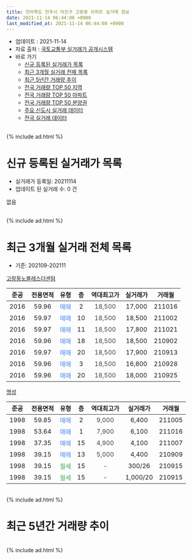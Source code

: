 ```yaml
---
title: 전라북도 전주시 덕진구 고랑동 아파트 실거래 정보
date: 2021-11-14 06:44:08 +0900
last_modified_at: 2021-11-14 06:44:08 +0900
---
```


* 업데이트 : 2021-11-14
* 자료 출처 : [국토교통부 실거래가 공개시스템](http://rt.molit.go.kr)
* 바로 가기
    * [신규 등록된 실거래가 목록](#신규-등록된-실거래가-목록)
    * [최근 3개월 실거래 전체 목록](#최근-3개월-실거래-전체-목록)
    * [최근 5년간 거래량 추이](#최근-5년간-거래량-추이)
    * [전국 거래량 TOP 50 지역](https://inasie.github.io/apt-trade-info/최근-3개월-전국에서-가장-거래가-많이-발생한-지역)
    * [전국 거래량 TOP 50 아파트](https://inasie.github.io/apt-trade-info/최근-3개월-전국에서-가장-거래가-많이-발생한-아파트)
    * [전국 거래량 TOP 50 분양권](https://inasie.github.io/apt-trade-info/최근-3개월-전국에서-가장-거래가-많이-발생한-분양권)
    * [주요 신도시 실거래 데이터](https://inasie.github.io/apt-trade-info/주요-신도시)
    * [전국 실거래 데이터](https://inasie.github.io/apt-trade-info/전국)
<br>
{% include ad.html %}
<br>

# 신규 등록된 실거래가 목록
* 실거래가 등록일: 20211114
* 업데이트 된 실거래 수: 0 건

없음

<br>
{% include ad.html %}
<br>

# 최근 3개월 실거래 전체 목록
* 기준: 202109-202111


[고랑동노블레스더센텀](https://search.naver.com/search.naver?query=%EC%A0%84%EB%9D%BC%EB%B6%81%EB%8F%84+%EC%A0%84%EC%A3%BC%EC%8B%9C+%EB%8D%95%EC%A7%84%EA%B5%AC+%EA%B3%A0%EB%9E%91%EB%8F%99+%EA%B3%A0%EB%9E%91%EB%8F%99%EB%85%B8%EB%B8%94%EB%A0%88%EC%8A%A4%EB%8D%94%EC%84%BC%ED%85%80)

|준공|전용면적|유형|층|역대최고가|실거래가|거래월|
|:---:|:---:|:---:|:---:|:---:|:---:|:---:|
|2016|59.96|<span style="color:#4285f3">매매</span>|2|<span style="color:#444444">18,500</span>|17,000|211016|
|2016|59.97|<span style="color:#4285f3">매매</span>|10|<span style="color:#444444">18,500</span>|18,500|211002|
|2016|59.97|<span style="color:#4285f3">매매</span>|11|<span style="color:#444444">18,500</span>|17,800|211021|
|2016|59.96|<span style="color:#4285f3">매매</span>|18|<span style="color:#444444">18,500</span>|18,500|210902|
|2016|59.97|<span style="color:#4285f3">매매</span>|20|<span style="color:#444444">18,500</span>|17,900|210913|
|2016|59.96|<span style="color:#4285f3">매매</span>|3|<span style="color:#444444">18,500</span>|16,800|210928|
|2016|59.96|<span style="color:#4285f3">매매</span>|20|<span style="color:#444444">18,500</span>|18,000|210925|

[명성](https://search.naver.com/search.naver?query=%EC%A0%84%EB%9D%BC%EB%B6%81%EB%8F%84+%EC%A0%84%EC%A3%BC%EC%8B%9C+%EB%8D%95%EC%A7%84%EA%B5%AC+%EA%B3%A0%EB%9E%91%EB%8F%99+%EB%AA%85%EC%84%B1)

|준공|전용면적|유형|층|역대최고가|실거래가|거래월|
|:---:|:---:|:---:|:---:|:---:|:---:|:---:|
|1998|59.85|<span style="color:#4285f3">매매</span>|2|<span style="color:#444444">9,000</span>|6,400|211005|
|1998|53.64|<span style="color:#4285f3">매매</span>|1|<span style="color:#444444">7,900</span>|6,100|211016|
|1998|37.35|<span style="color:#4285f3">매매</span>|15|<span style="color:#444444">4,900</span>|4,100|211007|
|1998|39.15|<span style="color:#4285f3">매매</span>|13|<span style="color:#444444">5,000</span>|4,400|210909|
|1998|39.15|<span style="color:#34a853">월세</span>|15|<span style="color:#444444">-</span>|300/26|210915|
|1998|39.15|<span style="color:#34a853">월세</span>|15|<span style="color:#444444">-</span>|1,000/20|210915|


<br>
{% include ad.html %}
<br>

# 최근 5년간 거래량 추이


<div style="width:100%;">
    <canvas id="deal_progress" height="200"></canvas>
</div>

<script>
new Chart(document.getElementById("deal_progress"), {
    type: 'line',
    data: {
        labels: ['201611','201612','201701','201702','201703','201704','201705','201706','201707','201708','201709','201710','201711','201712','201801','201802','201803','201804','201805','201806','201807','201808','201809','201810','201811','201812','201901','201902','201903','201904','201905','201906','201907','201908','201909','201910','201911','201912','202001','202002','202003','202004','202005','202006','202007','202008','202009','202010','202011','202012','202101','202102','202103','202104','202105','202106','202107','202108','202109','202110','202111'],
        datasets: [{
            label: '매매',
            pointRadius: 1,
            data: [1, 2, 3, 1, 2, 4, 3, 1, 3, 2, 3, 2, 4, 1, 2, 5, 1, 1, 2, 2, 2, 4, 1, 2, 6, 3, 2, 5, 4, 5, 0, 1, 3, 2, 2, 5, 14, 8, 3, 0, 1, 4, 1, 1, 2, 0, 3, 5, 5, 4, 3, 4, 3, 10, 3, 11, 4, 6, 5, 6, 0],
            borderColor: "rgba(255, 201, 14, 1)",
            backgroundColor: "rgba(255, 201, 14, 0.5)",
            fill: false,
            lineTension: 0
        },{
            label: '전월세',
            pointRadius: 1,
            data: [6, 5, 4, 2, 2, 1, 0, 1, 2, 0, 1, 0, 0, 1, 1, 0, 0, 1, 2, 0, 4, 3, 7, 6, 3, 4, 9, 4, 4, 2, 0, 2, 3, 2, 2, 1, 1, 3, 1, 2, 1, 1, 3, 0, 3, 6, 3, 3, 5, 6, 6, 2, 3, 2, 0, 1, 0, 1, 2, 0, 0],
            borderColor: "rgba(0, 141, 185, 1)",
            backgroundColor: "rgba(0, 141, 185, 0.5)",
            fill: false,
            lineTension: 0
        }
        ]
    },
    options: {
        responsive: true,
        title: {
            display: false
        },
        tooltips: {
            mode: 'index',
            intersect: false
        },
        hover: {
            mode: 'nearest',
            intersect: true
        },
        scales: {
            xAxes: [{
                display: true,
                scaleLabel: {
                    display: true,
                    labelString: '년/월'
                }
            }],
            yAxes: [{
                display: true,
                ticks: {
                    suggestedMin: 0,
                },
                scaleLabel: {
                    display: true,
                    labelString: '실거래 수'
                }
            }]
        }
    }
});

</script>


<br>
{% include ad.html %}
<br>

